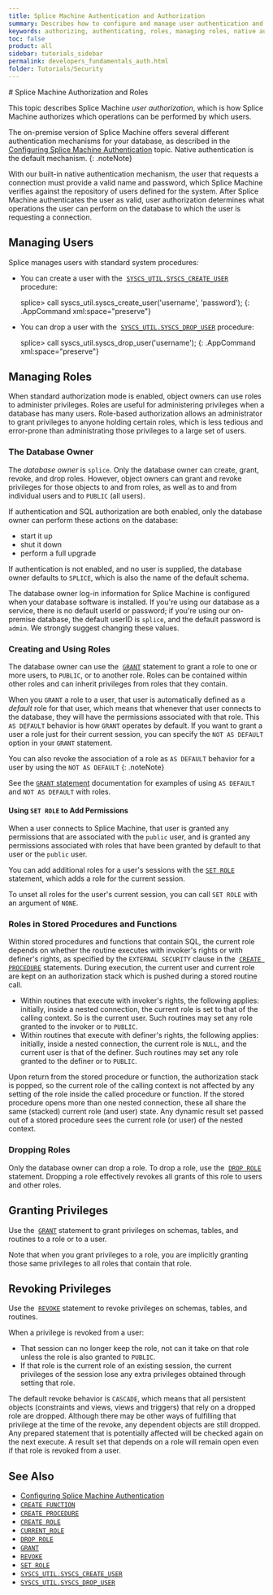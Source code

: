 ```yaml
---
title: Splice Machine Authentication and Authorization
summary: Describes how to configure and manage user authentication and user authorization, in two main sections
keywords: authorizing, authenticating, roles, managing roles, native authentication, grant, set role, users, create user, create role, drop role, cascade
toc: false
product: all
sidebar: tutorials_sidebar
permalink: developers_fundamentals_auth.html
folder: Tutorials/Security
---
```

<section>
<div class="TopicContent" data-swiftype-index="true" markdown="1">
# Splice Machine Authorization and Roles

This topic describes Splice Machine *user authorization*, which is how
Splice Machine authorizes which operations can be performed by which
users.

The on-premise version of Splice Machine offers several different
authentication mechanisms for your database, as described in the
[Configuring Splice Machine
Authentication](onprem_install_configureauth.html) topic.
Native authentication is the default mechanism.
{: .noteNote}

With our built-in native authentication mechanism, the user that
requests a connection must provide a valid name and password, which
Splice Machine verifies against the repository of users defined for the
system. After Splice Machine authenticates the user as valid, user
authorization determines what operations the user can perform on the
database to which the user is requesting a connection.

## Managing Users

Splice manages users with standard system procedures:

* You can create a user with the
 &nbsp;[`SYSCS_UTIL.SYSCS_CREATE_USER`](sqlref_builtinfcns_user.html)
  procedure:
  <div class="preWrapperWide" markdown="1">
      splice> call syscs_util.syscs_create_user('username', 'password');
  {: .AppCommand xml:space="preserve"}

  </div>

* You can drop a user with the
 &nbsp;[`SYSCS_UTIL.SYSCS_DROP_USER`](sqlref_builtinfcns_user.html)
  procedure:
  <div class="preWrapperWide" markdown="1">
      splice> call syscs_util.syscs_drop_user('username');
  {: .AppCommand xml:space="preserve"}

  </div>

## Managing Roles

When standard authorization mode is enabled, object owners can use roles
to administer privileges. Roles are useful for administering privileges
when a database has many users. Role-based authorization allows an
administrator to grant privileges to anyone holding certain roles, which
is less tedious and error-prone than administrating those privileges to
a large set of users.

### The Database Owner

The *database owner* is `splice`. Only the database owner can create,
grant, revoke, and drop roles. However, object owners can grant and
revoke privileges for those objects to and from roles, as well as to and
from individual users and to `PUBLIC` (all users).

If authentication and SQL authorization are both enabled, only the
database owner can perform these actions on the database:

* start it up
* shut it down
* perform a full upgrade

If authentication is not enabled, and no user is supplied, the database
owner defaults to `SPLICE`, which is also the name of the default
schema.

The database owner log-in information for Splice Machine is configured
when your database software is installed. If you're using our database
as a service, there is no default userId or password; if you're using
our on-premise database, the default userID is `splice`, and the default
password is `admin`. We strongly suggest changing these values.

### Creating and Using Roles

The database owner can use the &nbsp;[`GRANT`](sqlref_statements_grant.html)
statement to grant a role to one or more users, to `PUBLIC`, or to
another role. Roles can be contained within other roles and can inherit
privileges from roles that they contain.

When you `GRANT` a role to a user, that user is automatically defined as a *default* role for that user, which means that whenever that user connects to the database, they will have the permissions associated with that role. This `AS DEFAULT` behavior is how `GRANT` operates by default. If you want to grant a user a role just for their current session, you can specify the `NOT AS DEFAULT` option in your `GRANT` statement.

You can also revoke the association of a role as `AS DEFAULT` behavior for a user by using the `NOT AS DEFAULT`
{: .noteNote}

See the [`GRANT` statement](sqlref_statements_grant.html) documentation for examples of using `AS DEFAULT` and `NOT AS DEFAULT` with roles.

#### Using `SET ROLE` to Add Permissions

When a user connects to Splice Machine, that user is granted any permissions that are associated with the `public` user, and is granted any permissions associated with roles that have been granted by default to that user or the `public` user.

You can add additional roles for a user's sessions with the [`SET ROLE`](sqlref_statements_setrole.html) statement, which adds a role for the current session.

To unset all roles for the user's current session, you can call `SET ROLE` with an argument of
`NONE`.

### Roles in Stored Procedures and Functions

Within stored procedures and functions that contain SQL, the current
role depends on whether the routine executes with invoker's rights or
with definer's rights, as specified by the `EXTERNAL SECURITY` clause in
the &nbsp;[`CREATE PROCEDURE`](sqlref_statements_createprocedure.html)
statements. During execution, the current user and current role are kept
on an authorization stack which is pushed during a stored routine call.

* Within routines that execute with invoker's rights, the following
  applies: initially, inside a nested connection, the current role is
  set to that of the calling context. So is the current user. Such
  routines may set any role granted to the invoker or to `PUBLIC`.
* Within routines that execute with definer's rights, the following
  applies: initially, inside a nested connection, the current role is
  `NULL`, and the current user is that of the definer. Such routines may
  set any role granted to the definer or to `PUBLIC`.

Upon return from the stored procedure or function, the authorization
stack is popped, so the current role of the calling context is not
affected by any setting of the role inside the called procedure or
function. If the stored procedure opens more than one nested connection,
these all share the same (stacked) current role (and user) state. Any
dynamic result set passed out of a stored procedure sees the current
role (or user) of the nested context.

### Dropping Roles

Only the database owner can drop a role. To drop a role, use the &nbsp;[`DROP
ROLE`](sqlref_statements_droprole.html) statement. Dropping a role
effectively revokes all grants of this role to users and other roles.

## Granting Privileges

Use the &nbsp;[`GRANT`](sqlref_statements_grant.html) statement to grant
privileges on schemas, tables, and routines to a role or to a user.

Note that when you grant privileges to a role, you are implicitly
granting those same privileges to all roles that contain that role.

## Revoking Privileges

Use the &nbsp;[`REVOKE`](sqlref_statements_revoke.html) statement to revoke
privileges on schemas, tables, and routines.

When a privilege is revoked from a user:

* That session can no longer keep the role, not can it take on that role
  unless the role is also granted to `PUBLIC`.
* If that role is the current role of an existing session, the current
  privileges of the session lose any extra privileges obtained through
  setting that role.

The default revoke behavior is `CASCADE`, which means that all
persistent objects (constraints and views, views and triggers) that rely
on a dropped role are dropped. Although there may be other ways of
fulfilling that privilege at the time of the revoke, any dependent
objects are still dropped. Any prepared statement that is potentially
affected will be checked again on the next execute. A result set that
depends on a role will remain open even if that role is revoked from a
user.

## See Also

* [Configuring Splice Machine
  Authentication](onprem_install_configureauth.html)
* [`CREATE FUNCTION`](sqlref_statements_createfunction.html)
* [`CREATE PROCEDURE`](sqlref_statements_createprocedure.html)
* [`CREATE ROLE`](sqlref_statements_createrole.html)
* [`CURRENT_ROLE`](sqlref_builtinfcns_currentrole.html)
* [`DROP ROLE`](sqlref_statements_droprole.html)
* [`GRANT`](sqlref_statements_grant.html)
* [`REVOKE`](sqlref_statements_revoke.html)
* [`SET ROLE`](sqlref_statements_setrole.html)
* [`SYSCS_UTIL.SYSCS_CREATE_USER`](sqlref_builtinfcns_user.html)
* [`SYSCS_UTIL.SYSCS_DROP_USER`](sqlref_builtinfcns_user.html)

</div>
</section>
